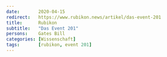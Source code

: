 ```yaml
---
date:       2020-04-15
redirect:   https://www.rubikon.news/artikel/das-event-201
title:      Rubikon
subtitle:   "Das Event 201"
persons:    Gates Bill
categories: [Wissenschaft]
tags:       [rubikon, event 201]
---
```

